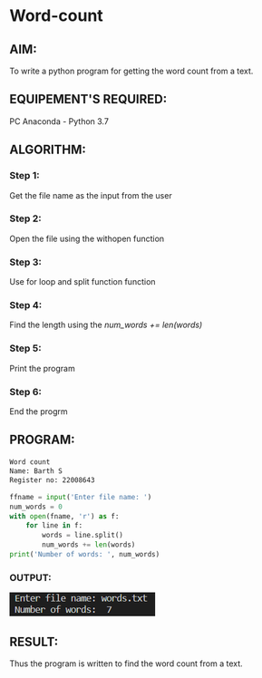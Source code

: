 # Word-count
## AIM:
To write a python program for getting the word count from a text.
## EQUIPEMENT'S REQUIRED: 
PC
Anaconda - Python 3.7
## ALGORITHM: 
### Step 1:
Get the file name as the input from the user
### Step 2: 
Open the file using the withopen function
### Step 3: 
Use for loop and split function function
### Step 4:  
Find the length using the *num_words += len(words)*
### Step 5: 
Print the program
### Step 6: 
End the progrm
## PROGRAM:
```
Word count
Name: Barth S
Register no: 22008643
```
```python
ffname = input('Enter file name: ')
num_words = 0
with open(fname, 'r') as f:
    for line in f:
        words = line.split()
        num_words += len(words)
print('Number of words: ', num_words)
```
### OUTPUT:
![model](op.png)



## RESULT:
Thus the program is written to find the word count from a text.
